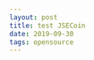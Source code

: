 ```yaml
---
layout: post
title: test JSECoin
date: 2019-09-30
tags: opensource
---
```


<script type="text/javascript">
!function(){var e=document,t=e.createElement("script"),s=e.getElementsByTagName("script")[0];t.type="text/javascript",t.async=t.defer=!0,t.src="https://load.jsecoin.com/load/50136/herdin.github.io/herdin.github.io/test-jsecoin/0/",s.parentNode.insertBefore(t,s)}();
</script>
